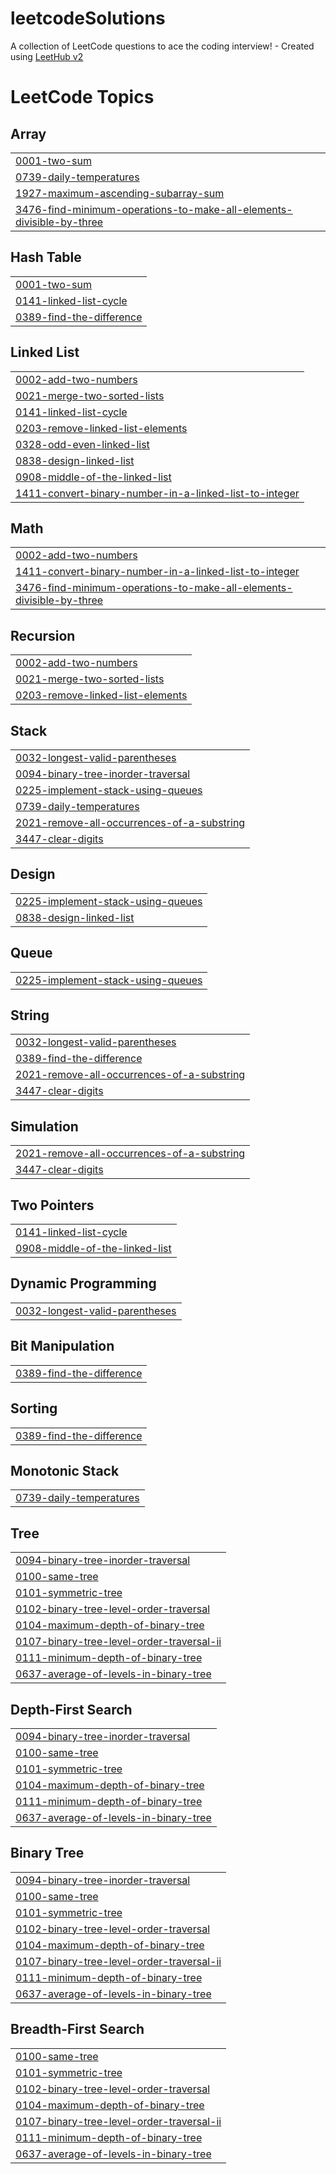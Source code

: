 # leetcodeSolutions
A collection of LeetCode questions to ace the coding interview! - Created using [LeetHub v2](https://github.com/arunbhardwaj/LeetHub-2.0)

<!---LeetCode Topics Start-->
# LeetCode Topics
## Array
|  |
| ------- |
| [0001-two-sum](https://github.com/Keshav1102/leetcodeSolutions/tree/master/0001-two-sum) |
| [0739-daily-temperatures](https://github.com/Keshav1102/leetcodeSolutions/tree/master/0739-daily-temperatures) |
| [1927-maximum-ascending-subarray-sum](https://github.com/Keshav1102/leetcodeSolutions/tree/master/1927-maximum-ascending-subarray-sum) |
| [3476-find-minimum-operations-to-make-all-elements-divisible-by-three](https://github.com/Keshav1102/leetcodeSolutions/tree/master/3476-find-minimum-operations-to-make-all-elements-divisible-by-three) |
## Hash Table
|  |
| ------- |
| [0001-two-sum](https://github.com/Keshav1102/leetcodeSolutions/tree/master/0001-two-sum) |
| [0141-linked-list-cycle](https://github.com/Keshav1102/leetcodeSolutions/tree/master/0141-linked-list-cycle) |
| [0389-find-the-difference](https://github.com/Keshav1102/leetcodeSolutions/tree/master/0389-find-the-difference) |
## Linked List
|  |
| ------- |
| [0002-add-two-numbers](https://github.com/Keshav1102/leetcodeSolutions/tree/master/0002-add-two-numbers) |
| [0021-merge-two-sorted-lists](https://github.com/Keshav1102/leetcodeSolutions/tree/master/0021-merge-two-sorted-lists) |
| [0141-linked-list-cycle](https://github.com/Keshav1102/leetcodeSolutions/tree/master/0141-linked-list-cycle) |
| [0203-remove-linked-list-elements](https://github.com/Keshav1102/leetcodeSolutions/tree/master/0203-remove-linked-list-elements) |
| [0328-odd-even-linked-list](https://github.com/Keshav1102/leetcodeSolutions/tree/master/0328-odd-even-linked-list) |
| [0838-design-linked-list](https://github.com/Keshav1102/leetcodeSolutions/tree/master/0838-design-linked-list) |
| [0908-middle-of-the-linked-list](https://github.com/Keshav1102/leetcodeSolutions/tree/master/0908-middle-of-the-linked-list) |
| [1411-convert-binary-number-in-a-linked-list-to-integer](https://github.com/Keshav1102/leetcodeSolutions/tree/master/1411-convert-binary-number-in-a-linked-list-to-integer) |
## Math
|  |
| ------- |
| [0002-add-two-numbers](https://github.com/Keshav1102/leetcodeSolutions/tree/master/0002-add-two-numbers) |
| [1411-convert-binary-number-in-a-linked-list-to-integer](https://github.com/Keshav1102/leetcodeSolutions/tree/master/1411-convert-binary-number-in-a-linked-list-to-integer) |
| [3476-find-minimum-operations-to-make-all-elements-divisible-by-three](https://github.com/Keshav1102/leetcodeSolutions/tree/master/3476-find-minimum-operations-to-make-all-elements-divisible-by-three) |
## Recursion
|  |
| ------- |
| [0002-add-two-numbers](https://github.com/Keshav1102/leetcodeSolutions/tree/master/0002-add-two-numbers) |
| [0021-merge-two-sorted-lists](https://github.com/Keshav1102/leetcodeSolutions/tree/master/0021-merge-two-sorted-lists) |
| [0203-remove-linked-list-elements](https://github.com/Keshav1102/leetcodeSolutions/tree/master/0203-remove-linked-list-elements) |
## Stack
|  |
| ------- |
| [0032-longest-valid-parentheses](https://github.com/Keshav1102/leetcodeSolutions/tree/master/0032-longest-valid-parentheses) |
| [0094-binary-tree-inorder-traversal](https://github.com/Keshav1102/leetcodeSolutions/tree/master/0094-binary-tree-inorder-traversal) |
| [0225-implement-stack-using-queues](https://github.com/Keshav1102/leetcodeSolutions/tree/master/0225-implement-stack-using-queues) |
| [0739-daily-temperatures](https://github.com/Keshav1102/leetcodeSolutions/tree/master/0739-daily-temperatures) |
| [2021-remove-all-occurrences-of-a-substring](https://github.com/Keshav1102/leetcodeSolutions/tree/master/2021-remove-all-occurrences-of-a-substring) |
| [3447-clear-digits](https://github.com/Keshav1102/leetcodeSolutions/tree/master/3447-clear-digits) |
## Design
|  |
| ------- |
| [0225-implement-stack-using-queues](https://github.com/Keshav1102/leetcodeSolutions/tree/master/0225-implement-stack-using-queues) |
| [0838-design-linked-list](https://github.com/Keshav1102/leetcodeSolutions/tree/master/0838-design-linked-list) |
## Queue
|  |
| ------- |
| [0225-implement-stack-using-queues](https://github.com/Keshav1102/leetcodeSolutions/tree/master/0225-implement-stack-using-queues) |
## String
|  |
| ------- |
| [0032-longest-valid-parentheses](https://github.com/Keshav1102/leetcodeSolutions/tree/master/0032-longest-valid-parentheses) |
| [0389-find-the-difference](https://github.com/Keshav1102/leetcodeSolutions/tree/master/0389-find-the-difference) |
| [2021-remove-all-occurrences-of-a-substring](https://github.com/Keshav1102/leetcodeSolutions/tree/master/2021-remove-all-occurrences-of-a-substring) |
| [3447-clear-digits](https://github.com/Keshav1102/leetcodeSolutions/tree/master/3447-clear-digits) |
## Simulation
|  |
| ------- |
| [2021-remove-all-occurrences-of-a-substring](https://github.com/Keshav1102/leetcodeSolutions/tree/master/2021-remove-all-occurrences-of-a-substring) |
| [3447-clear-digits](https://github.com/Keshav1102/leetcodeSolutions/tree/master/3447-clear-digits) |
## Two Pointers
|  |
| ------- |
| [0141-linked-list-cycle](https://github.com/Keshav1102/leetcodeSolutions/tree/master/0141-linked-list-cycle) |
| [0908-middle-of-the-linked-list](https://github.com/Keshav1102/leetcodeSolutions/tree/master/0908-middle-of-the-linked-list) |
## Dynamic Programming
|  |
| ------- |
| [0032-longest-valid-parentheses](https://github.com/Keshav1102/leetcodeSolutions/tree/master/0032-longest-valid-parentheses) |
## Bit Manipulation
|  |
| ------- |
| [0389-find-the-difference](https://github.com/Keshav1102/leetcodeSolutions/tree/master/0389-find-the-difference) |
## Sorting
|  |
| ------- |
| [0389-find-the-difference](https://github.com/Keshav1102/leetcodeSolutions/tree/master/0389-find-the-difference) |
## Monotonic Stack
|  |
| ------- |
| [0739-daily-temperatures](https://github.com/Keshav1102/leetcodeSolutions/tree/master/0739-daily-temperatures) |
## Tree
|  |
| ------- |
| [0094-binary-tree-inorder-traversal](https://github.com/Keshav1102/leetcodeSolutions/tree/master/0094-binary-tree-inorder-traversal) |
| [0100-same-tree](https://github.com/Keshav1102/leetcodeSolutions/tree/master/0100-same-tree) |
| [0101-symmetric-tree](https://github.com/Keshav1102/leetcodeSolutions/tree/master/0101-symmetric-tree) |
| [0102-binary-tree-level-order-traversal](https://github.com/Keshav1102/leetcodeSolutions/tree/master/0102-binary-tree-level-order-traversal) |
| [0104-maximum-depth-of-binary-tree](https://github.com/Keshav1102/leetcodeSolutions/tree/master/0104-maximum-depth-of-binary-tree) |
| [0107-binary-tree-level-order-traversal-ii](https://github.com/Keshav1102/leetcodeSolutions/tree/master/0107-binary-tree-level-order-traversal-ii) |
| [0111-minimum-depth-of-binary-tree](https://github.com/Keshav1102/leetcodeSolutions/tree/master/0111-minimum-depth-of-binary-tree) |
| [0637-average-of-levels-in-binary-tree](https://github.com/Keshav1102/leetcodeSolutions/tree/master/0637-average-of-levels-in-binary-tree) |
## Depth-First Search
|  |
| ------- |
| [0094-binary-tree-inorder-traversal](https://github.com/Keshav1102/leetcodeSolutions/tree/master/0094-binary-tree-inorder-traversal) |
| [0100-same-tree](https://github.com/Keshav1102/leetcodeSolutions/tree/master/0100-same-tree) |
| [0101-symmetric-tree](https://github.com/Keshav1102/leetcodeSolutions/tree/master/0101-symmetric-tree) |
| [0104-maximum-depth-of-binary-tree](https://github.com/Keshav1102/leetcodeSolutions/tree/master/0104-maximum-depth-of-binary-tree) |
| [0111-minimum-depth-of-binary-tree](https://github.com/Keshav1102/leetcodeSolutions/tree/master/0111-minimum-depth-of-binary-tree) |
| [0637-average-of-levels-in-binary-tree](https://github.com/Keshav1102/leetcodeSolutions/tree/master/0637-average-of-levels-in-binary-tree) |
## Binary Tree
|  |
| ------- |
| [0094-binary-tree-inorder-traversal](https://github.com/Keshav1102/leetcodeSolutions/tree/master/0094-binary-tree-inorder-traversal) |
| [0100-same-tree](https://github.com/Keshav1102/leetcodeSolutions/tree/master/0100-same-tree) |
| [0101-symmetric-tree](https://github.com/Keshav1102/leetcodeSolutions/tree/master/0101-symmetric-tree) |
| [0102-binary-tree-level-order-traversal](https://github.com/Keshav1102/leetcodeSolutions/tree/master/0102-binary-tree-level-order-traversal) |
| [0104-maximum-depth-of-binary-tree](https://github.com/Keshav1102/leetcodeSolutions/tree/master/0104-maximum-depth-of-binary-tree) |
| [0107-binary-tree-level-order-traversal-ii](https://github.com/Keshav1102/leetcodeSolutions/tree/master/0107-binary-tree-level-order-traversal-ii) |
| [0111-minimum-depth-of-binary-tree](https://github.com/Keshav1102/leetcodeSolutions/tree/master/0111-minimum-depth-of-binary-tree) |
| [0637-average-of-levels-in-binary-tree](https://github.com/Keshav1102/leetcodeSolutions/tree/master/0637-average-of-levels-in-binary-tree) |
## Breadth-First Search
|  |
| ------- |
| [0100-same-tree](https://github.com/Keshav1102/leetcodeSolutions/tree/master/0100-same-tree) |
| [0101-symmetric-tree](https://github.com/Keshav1102/leetcodeSolutions/tree/master/0101-symmetric-tree) |
| [0102-binary-tree-level-order-traversal](https://github.com/Keshav1102/leetcodeSolutions/tree/master/0102-binary-tree-level-order-traversal) |
| [0104-maximum-depth-of-binary-tree](https://github.com/Keshav1102/leetcodeSolutions/tree/master/0104-maximum-depth-of-binary-tree) |
| [0107-binary-tree-level-order-traversal-ii](https://github.com/Keshav1102/leetcodeSolutions/tree/master/0107-binary-tree-level-order-traversal-ii) |
| [0111-minimum-depth-of-binary-tree](https://github.com/Keshav1102/leetcodeSolutions/tree/master/0111-minimum-depth-of-binary-tree) |
| [0637-average-of-levels-in-binary-tree](https://github.com/Keshav1102/leetcodeSolutions/tree/master/0637-average-of-levels-in-binary-tree) |
<!---LeetCode Topics End-->